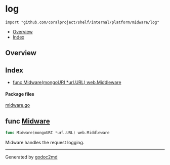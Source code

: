 

# log
`import "github.com/coralproject/shelf/internal/platform/midware/log"`

* [Overview](#pkg-overview)
* [Index](#pkg-index)

## <a name="pkg-overview">Overview</a>



## <a name="pkg-index">Index</a>
* [func Midware(mongoURI *url.URL) web.Middleware](#Midware)


#### <a name="pkg-files">Package files</a>
[midware.go](/src/github.com/coralproject/shelf/internal/platform/midware/log/midware.go) 





## <a name="Midware">func</a> [Midware](/src/target/midware.go?s=149:195#L2)
``` go
func Midware(mongoURI *url.URL) web.Middleware
```
Midware handles the request logging.








- - -
Generated by [godoc2md](http://godoc.org/github.com/davecheney/godoc2md)
